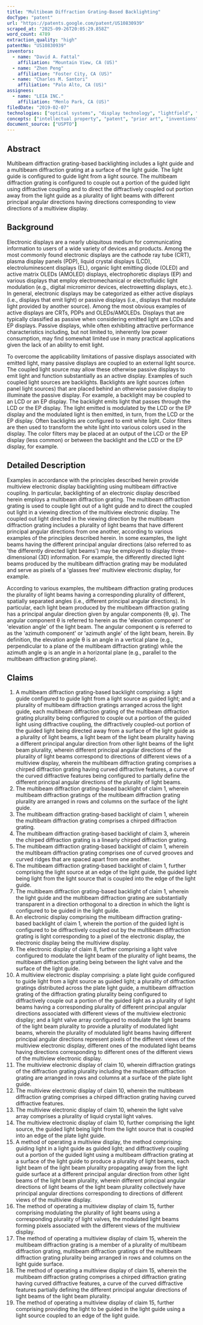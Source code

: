 ```yaml
---
title: "Multibeam Diffraction Grating-Based Backlighting"
docType: "patent"
url: "https://patents.google.com/patent/US10830939"
scraped_at: "2025-09-26T20:05:29.858Z"
word_count: 4789
extraction_quality: "high"
patentNo: "US10830939"
inventors:
  - name: "David A. Fattal"
    affiliation: "Mountain View, CA (US)"
  - name: "Zhen Peng"
    affiliation: "Foster City, CA (US)"
  - name: "Charles M. Santori"
    affiliation: "Palo Alto, CA (US)"
assignees:
  - name: "LEIA INC."
    affiliation: "Menlo Park, CA (US)"
filedDate: "2019-02-07"
technologies: ["optical systems", "display technology", "lightfield", "backlight unit"]
concepts: ["intellectual property", "patent", "prior art", "inventions"]
document_source: ["USPTO"]
---
```


## Abstract
Multibeam diffraction grating-based backlighting includes a light guide and a multibeam diffraction grating at a surface of the light guide. The light guide is configured to guide light from a light source. The multibeam diffraction grating is configured to couple out a portion of the guided light using diffractive coupling and to direct the diffractively coupled out portion away from the light guide as a plurality of light beams with different principal angular directions having directions corresponding to view directions of a multiview display.

## Background
Electronic displays are a nearly ubiquitous medium for communicating information to users of a wide variety of devices and products. Among the most commonly found electronic displays are the cathode ray tube (CRT), plasma display panels (PDP), liquid crystal displays (LCD), electroluminescent displays (EL), organic light emitting diode (OLED) and active matrix OLEDs (AMOLED) displays, electrophoretic displays (EP) and various displays that employ electromechanical or electrofluidic light modulation (e.g., digital micromirror devices, electrowetting displays, etc.). In general, electronic displays may be categorized as either active displays (i.e., displays that emit light) or passive displays (i.e., displays that modulate light provided by another source). Among the most obvious examples of active displays are CRTs, PDPs and OLEDs/AMOLEDs. Displays that are typically classified as passive when considering emitted light are LCDs and EP displays. Passive displays, while often exhibiting attractive performance characteristics including, but not limited to, inherently low power consumption, may find somewhat limited use in many practical applications given the lack of an ability to emit light.

To overcome the applicability limitations of passive displays associated with emitted light, many passive displays are coupled to an external light source. The coupled light source may allow these otherwise passive displays to emit light and function substantially as an active display. Examples of such coupled light sources are backlights. Backlights are light sources (often panel light sources) that are placed behind an otherwise passive display to illuminate the passive display. For example, a backlight may be coupled to an LCD or an EP display. The backlight emits light that passes through the LCD or the EP display. The light emitted is modulated by the LCD or the EP display and the modulated light is then emitted, in turn, from the LCD or the EP display. Often backlights are configured to emit white light. Color filters are then used to transform the white light into various colors used in the display. The color filters may be placed at an output of the LCD or the EP display (less common) or between the backlight and the LCD or the EP display, for example.

## Detailed Description
Examples in accordance with the principles described herein provide multiview electronic display backlighting using multibeam diffractive coupling. In particular, backlighting of an electronic display described herein employs a multibeam diffraction grating. The multibeam diffraction grating is used to couple light out of a light guide and to direct the coupled out light in a viewing direction of the multiview electronic display. The coupled out light directed in the viewing direction by the multibeam diffraction grating includes a plurality of light beams that have different principal angular directions from one another, according to various examples of the principles described herein. In some examples, the light beams having the different principal angular directions (also referred to as 'the differently directed light beams') may be employed to display three-dimensional (3D) information. For example, the differently directed light beams produced by the multibeam diffraction grating may be modulated and serve as pixels of a 'glasses free' multiview electronic display, for example.

According to various examples, the multibeam diffraction grating produces the plurality of light beams having a corresponding plurality of different, spatially separated angles (i.e., different principal angular directions). In particular, each light beam produced by the multibeam diffraction grating has a principal angular direction given by angular components {θ, φ}. The angular component θ is referred to herein as the 'elevation component' or 'elevation angle' of the light beam. The angular component φ is referred to as the 'azimuth component' or 'azimuth angle' of the light beam, herein. By definition, the elevation angle θ is an angle in a vertical plane (e.g., perpendicular to a plane of the multibeam diffraction grating) while the azimuth angle φ is an angle in a horizontal plane (e.g., parallel to the multibeam diffraction grating plane).

## Claims
1. A multibeam diffraction grating-based backlight comprising:
a light guide configured to guide light from a light source as guided light; and
a plurality of multibeam diffraction gratings arranged across the light guide, each multibeam diffraction grating of the multibeam diffraction grating plurality being configured to couple out a portion of the guided light using diffractive coupling, the diffractively coupled-out portion of the guided light being directed away from a surface of the light guide as a plurality of light beams, a light beam of the light beam plurality having a different principal angular direction from other light beams of the light beam plurality,
wherein different principal angular directions of the plurality of light beams correspond to directions of different views of a multiview display, wherein the multibeam diffraction grating comprises a chirped diffraction grating having curved diffractive features, a curve of the curved diffractive features being configured to partially define the different principal angular directions of the plurality of light beams.
2. The multibeam diffraction grating-based backlight of claim 1, wherein multibeam diffraction gratings of the multibeam diffraction grating plurality are arranged in rows and columns on the surface of the light guide.
3. The multibeam diffraction grating-based backlight of claim 1, wherein the multibeam diffraction grating comprises a chirped diffraction grating.
4. The multibeam diffraction grating-based backlight of claim 3, wherein the chirped diffraction grating is a linearly chirped diffraction grating.
5. The multibeam diffraction grating-based backlight of claim 1, wherein the multibeam diffraction grating comprises one of curved grooves and curved ridges that are spaced apart from one another.
6. The multibeam diffraction grating-based backlight of claim 1, further comprising the light source at an edge of the light guide, the guided light being light from the light source that is coupled into the edge of the light guide.
7. The multibeam diffraction grating-based backlight of claim 1, wherein the light guide and the multibeam diffraction grating are substantially transparent in a direction orthogonal to a direction in which the light is configured to be guided in the light guide.
8. An electronic display comprising the multibeam diffraction grating-based backlight of claim 1, wherein the portion of the guided light is configured to be diffractively coupled out by the multibeam diffraction grating is light corresponding to a pixel of the electronic display, the electronic display being the multiview display.
9. The electronic display of claim 8, further comprising a light valve configured to modulate the light beam of the plurality of light beams, the multibeam diffraction grating being between the light valve and the surface of the light guide.
10. A multiview electronic display comprising:
a plate light guide configured to guide light from a light source as guided light;
a plurality of diffraction gratings distributed across the plate light guide, a multibeam diffraction grating of the diffraction grating plurality being configured to diffractively couple out a portion of the guided light as a plurality of light beams having a corresponding plurality of different principal angular directions associated with different views of the multiview electronic display; and
a light valve array configured to modulate the light beams of the light beam plurality to provide a plurality of modulated light beams,
wherein the plurality of modulated light beams having different principal angular directions represent pixels of the different views of the multiview electronic display, different ones of the modulated light beams having directions corresponding to different ones of the different views of the multiview electronic display.
11. The multiview electronic display of claim 10, wherein diffraction gratings of the diffraction grating plurality including the multibeam diffraction grating are arranged in rows and columns at a surface of the plate light guide.
12. The multiview electronic display of claim 10, wherein the multibeam diffraction grating comprises a chirped diffraction grating having curved diffractive features.
13. The multiview electronic display of claim 10, wherein the light valve array comprises a plurality of liquid crystal light valves.
14. The multiview electronic display of claim 10, further comprising the light source, the guided light being light from the light source that is coupled into an edge of the plate light guide.
15. A method of operating a multiview display, the method comprising:
guiding light in a light guide as guided light; and
diffractively coupling out a portion of the guided light using a multibeam diffraction grating at a surface of the light guide to produce a plurality of light beams, each light beam of the light beam plurality propagating away from the light guide surface at a different principal angular direction from other light beams of the light beam plurality,
wherein different principal angular directions of light beams of the light beam plurality collectively have principal angular directions corresponding to directions of different views of the multiview display.
16. The method of operating a multiview display of claim 15, further comprising modulating the plurality of light beams using a corresponding plurality of light valves, the modulated light beams forming pixels associated with the different views of the multiview display.
17. The method of operating a multiview display of claim 15, wherein the multibeam diffraction grating is a member of a plurality of multibeam diffraction grating, multibeam diffraction gratings of the multibeam diffraction grating plurality being arranged in rows and columns on the light guide surface.
18. The method of operating a multiview display of claim 15, wherein the multibeam diffraction grating comprises a chirped diffraction grating having curved diffractive features, a curve of the curved diffractive features partially defining the different principal angular directions of light beams of the light beam plurality.
19. The method of operating a multiview display of claim 15, further comprising providing the light to be guided in the light guide using a light source coupled to an edge of the light guide.